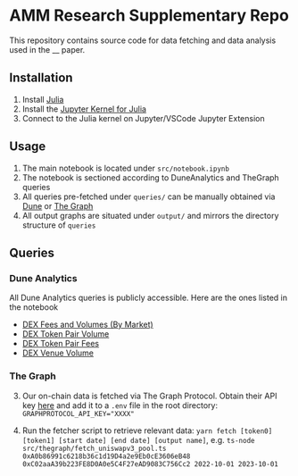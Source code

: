 # AMM Research Supplementary Repo

This repository contains source code for data fetching and data analysis used in the \_\_ paper.

## Installation

1. Install [Julia](https://julialang.org/downloads/) 
2. Install the [Jupyter Kernel for Julia](https://github.com/JuliaLang/IJulia.jl) 
3. Connect to the Julia kernel on Jupyter/VSCode Jupyter Extension 

## Usage


1. The main notebook is located under `src/notebook.ipynb` 
2. The notebook is sectioned according to DuneAnalytics and TheGraph queries
3. All queries pre-fetched under `queries/` can be manually obtained via [Dune](https://dune.com/docs/api/api-reference/get-results/execution-results/) or [The Graph]()
4. All output graphs are situated under `output/` and mirrors the directory structure of `queries` 

## Queries 

### Dune Analytics
All Dune Analytics queries is publicly accessible. Here are the ones listed in the notebook
- [DEX Fees and Volumes (By Market)](https://dune.com/queries/3087337)
- [DEX Token Pair Volume](https://dune.com/queries/3106546)
- [DEX Token Pair Fees](https://dune.com/queries/3106719)
- [DEX Venue Volume](https://dune.com/queries/3106538)

### The Graph 
3. Our on-chain data is fetched via The Graph Protocol. Obtain their API key [here](https://thegraph.com/studio/apikeys/) and add it to a `.env` file in the root directory:
   `GRAPHPROTOCOL_API_KEY="XXXX"`

1. Run the fetcher script to retrieve relevant data:
   `yarn fetch [token0] [token1] [start date] [end date] [output name]`, e.g.
   `ts-node src/thegraph/fetch_uniswapv3_pool.ts 0xA0b86991c6218b36c1d19D4a2e9Eb0cE3606eB48 0xC02aaA39b223FE8D0A0e5C4F27eAD9083C756Cc2 2022-10-01 2023-10-01`